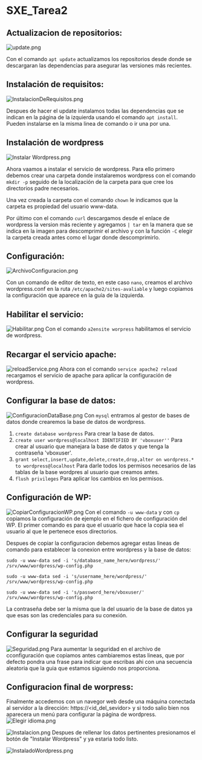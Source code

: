 # SXE_Tarea2

## Actualizacion de repositorios:
![update.png](SXE_FOTOS/update.png)

Con el comando `apt update` actualizamos los repositorios desde donde se descargaran las dependencias para asegurar las versiones más recientes.

## Instalación de requisitos:

![InstalacionDeRequisitos.png](SXE_FOTOS/InstalacionDeRequisitos.png)

Despues de hacer el update instalamos todas las dependencias que se indican en la página de la izquierda usando el comando `apt install`. Pueden instalarse en la misma linea de comando o ir una por una.

## Instalación de wordpress

![Instalar Wordpress.png](SXE_FOTOS/Instalar_Wordpress.png)

Ahora vaamos a instalar el servicio de wordpress. Para ello primero debemos crear una carpeta donde instalaremos wordpress con el comando `mkdir -p` seguido de la localización de la carpeta para que cree los directorios padre necesarios.

Una vez creada la carpeta con el comando `chown` le indicamos que la carpeta es propiedad del usuario www-data.

Por último con el comando `curl` descargamos desde el enlace de wordpress la version más reciente y agregamos `| tar` en la manera que se indica en la imagen para descomprimir el archivo y con la función `-C` elegir la carpeta creada antes como el lugar donde descomprimirlo.


## Configuración:
![ArchivoConfiguracion.png](SXE_FOTOS/ArchivoConfiguracion.png)

Con un comando de editor de texto, en este caso `nano`, creamos el archivo wordpress.conf en la ruta `/etc/apache2/sites-avaliable` y luego copiamos la configuración que aparece en la guía de la izquierda.


## Habilitar el servicio:
![Habilitar.png](SXE_FOTOS/Habilitar.png)
Con el comando `a2ensite worpress` habilitamos el servicio de wordpress.

## Recargar el servicio apache:

![reloadService.png](SXE_FOTOS/reloadService.png)
Ahora con el comando `service apache2 reload` recargamos el servicio de apache para aplicar la configuración de wordpress.


## Configurar la base de datos:

![ConfiguracionDataBase.png](SXE_FOTOS/ConfiguracionDataBase.png)
Con `mysql` entramos al gestor de bases de datos donde crearemos la base de datos de wordpress.

1. `create database wordpress` Para crear la base de datos.
2. `create user wordpress@localhost IDENTIFIED BY 'vboxuser''` Para crear al usuario que manejara la base de datos y que tenga la contraseña 'vboxuser'.
3. `grant select,insert,update,delete,create,drop,alter on wordpress.* to wordpress@localhost` Para darle todos los permisos necesarios de las tablas de la base wordpres al usuario que creamos antes.
4. `flush privileges` Para aplicar los cambios en los permisos.

## Configuración de WP:
![CopiarConfiguracionWP.png](SXE_FOTOS/CopiarConfiguracionWP.png)
Con el comando `-u www-data` y con `cp` copiamos la configuración de ejemplo en el fichero de configuración del WP. El primer comando es para que el usuario que hace la copia sea el usuario al que le pertenece esos directorios.

Despues de copiar la configuracion debemos agregar estas lineas de comando para establecer la conexion entre wordpress y la base de datos:

```
sudo -u www-data sed -i 's/database_name_here/wordpress/' /srv/www/wordpress/wp-config.php

sudo -u www-data sed -i 's/username_here/wordpress/' /srv/www/wordpress/wp-config.php

sudo -u www-data sed -i 's/password_here/vboxuser/' /srv/www/wordpress/wp-config.php
```
La contraseña debe ser la misma que la del usuario de la base de datos ya que esas son las credenciales para su conexión.

## Configurar la seguridad
![Seguridad.png](SXE_FOTOS/Seguridad.png)
Para aumentar la seguridad en el archivo de cconfiguración que copiamos antes cambiaremos estas lineas, que por defecto pondra una frase para indicar que escribas ahi con una secuencia aleatoria que la guia que estamos siguiendo nos proporciona.

## Configuracion final de worpress:
Finalmente accedemos con un navegor web desde una máquina conectada al servidor a la dirección: https://<id_del_sevidor> y si todo salio bien nos aparecera un menú para configurar la página de wordpress.
![Elegir idioma.png](SXE_FOTOS/Elegir%20idioma.png)

![Instalacion.png](SXE_FOTOS/Instalacion.png)
Despues de rellenar los datos pertinentes presionamos el botón de "Instalar Wordpress" y ya estaria todo listo.

![InstaladoWordpress.png](SXE_FOTOS/InstaladoWordpress.png)